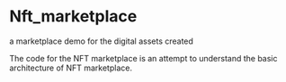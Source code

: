 # Nft_marketplace
a marketplace demo for the digital assets created

The code for the NFT marketplace is an attempt to understand the basic architecture of NFT marketplace.
